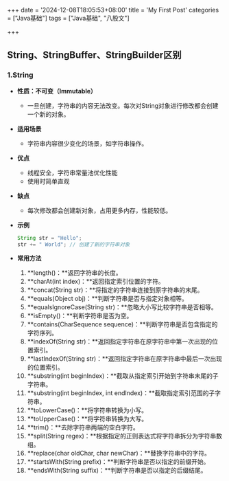 +++
date = '2024-12-08T18:05:53+08:00'
title = 'My First Post'
categories = ["Java基础"]
tags = ["Java基础", "八股文"]

+++

## String、StringBuffer、StringBuilder区别
### 1.String
* **性质：不可变（Immutable）**
	* 一旦创建，字符串的内容无法改变。每次对String对象进行修改都会创建一个新的对象。
* **适用场景**
	* 字符串内容很少变化的场景，如字符串操作。
* **优点**
	
	* 线程安全，字符串常量池优化性能
	* 使用时简单直观
* **缺点**
	* 每次修改都会创建新对象，占用更多内存，性能较低。
* **示例**
	
	```java
	String str = "Hello";
	str += " World"; // 创建了新的字符串对象
	```
* **常用方法**
	1. **length()：**返回字符串的长度。
	2. **charAt(int index)：**返回指定索引位置的字符。
	3. **concat(String str)：**将指定的字符串连接到原字符串的末尾。
	4. **equals(Object obj)：**判断字符串是否与指定对象相等。
	5. **equalsIgnoreCase(String str)：**忽略大小写比较字符串是否相等。
	6. **isEmpty()：**判断字符串是否为空。
	7. **contains(CharSequence sequence)：**判断字符串是否包含指定的字符序列。
	8. **indexOf(String str)：**返回指定字符串在原字符串中第一次出现的位置索引。
	9. **lastIndexOf(String str)：**返回指定字符串在原字符串中最后一次出现的位置索引。
	10. **substring(int beginIndex)：**截取从指定索引开始到字符串末尾的子字符串。
	11. **substring(int beginIndex, int endIndex)：**截取指定索引范围的子字符串。
	12. **toLowerCase()：**将字符串转换为小写。
	13. **toUpperCase()：**将字符串转换为大写。
	14. **trim()：**去除字符串两端的空白字符。
	15. **split(String regex)：**根据指定的正则表达式将字符串拆分为字符串数组。
	16. **replace(char oldChar, char newChar)：**替换字符串中的字符。
	17. **startsWith(String prefix)：**判断字符串是否以指定的前缀开始。
	18. **endsWith(String suffix)：**判断字符串是否以指定的后缀结尾。